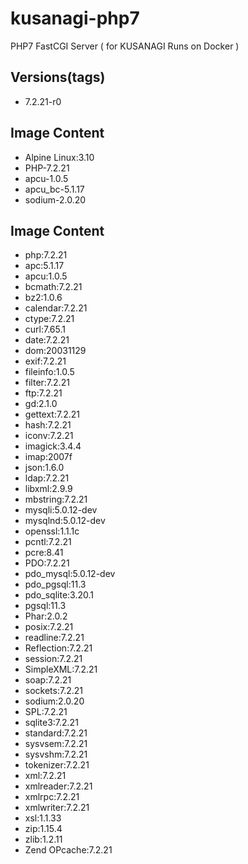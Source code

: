 # kusanagi-php7
PHP7 FastCGI Server ( for KUSANAGI Runs on Docker )

## Versions(tags)
- 7.2.21-r0

## Image Content
- Alpine Linux:3.10
- PHP-7.2.21
- apcu-1.0.5
- apcu_bc-5.1.17
- sodium-2.0.20

## Image Content
- php:7.2.21
- apc:5.1.17
- apcu:1.0.5
- bcmath:7.2.21
- bz2:1.0.6
- calendar:7.2.21
- ctype:7.2.21
- curl:7.65.1
- date:7.2.21
- dom:20031129
- exif:7.2.21
- fileinfo:1.0.5
- filter:7.2.21
- ftp:7.2.21
- gd:2.1.0
- gettext:7.2.21
- hash:7.2.21
- iconv:7.2.21
- imagick:3.4.4
- imap:2007f
- json:1.6.0
- ldap:7.2.21
- libxml:2.9.9
- mbstring:7.2.21
- mysqli:5.0.12-dev
- mysqlnd:5.0.12-dev
- openssl:1.1.1c
- pcntl:7.2.21
- pcre:8.41
- PDO:7.2.21
- pdo_mysql:5.0.12-dev
- pdo_pgsql:11.3
- pdo_sqlite:3.20.1
- pgsql:11.3
- Phar:2.0.2
- posix:7.2.21
- readline:7.2.21
- Reflection:7.2.21
- session:7.2.21
- SimpleXML:7.2.21
- soap:7.2.21
- sockets:7.2.21
- sodium:2.0.20
- SPL:7.2.21
- sqlite3:7.2.21
- standard:7.2.21
- sysvsem:7.2.21
- sysvshm:7.2.21
- tokenizer:7.2.21
- xml:7.2.21
- xmlreader:7.2.21
- xmlrpc:7.2.21
- xmlwriter:7.2.21
- xsl:1.1.33
- zip:1.15.4
- zlib:1.2.11
- Zend OPcache:7.2.21

